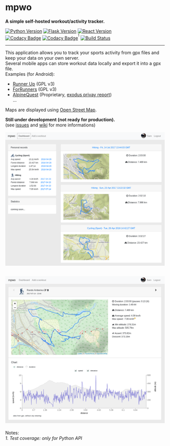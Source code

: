 # mpwo
**A simple self-hosted workout/activity tracker.**  

[![Python Version](https://img.shields.io/badge/python-3.6-brightgreen.svg)](https://python.org)
[![Flask Version](https://img.shields.io/badge/flask-1.0-brightgreen.svg)](http://flask.pocoo.org/) 
[![React Version](https://img.shields.io/badge/react-16.4-brightgreen.svg)](https://reactjs.org/)  
[![Codacy Badge](https://api.codacy.com/project/badge/Grade/45d64b31e37e4890a239b8298e66a011)](https://www.codacy.com/app/SamR1/mpwo?utm_source=github.com&utm_medium=referral&utm_content=SamR1/mpwo&utm_campaign=badger)
[![Codacy Badge](https://api.codacy.com/project/badge/Coverage/45d64b31e37e4890a239b8298e66a011)](https://www.codacy.com/app/SamR1/mpwo?utm_source=github.com&utm_medium=referral&utm_content=SamR1/mpwo&utm_campaign=Badge_Coverage)<sup><sup>1</sup></sup>
[![Build Status](https://travis-ci.org/SamR1/mpwo.svg?branch=master)](https://travis-ci.org/SamR1/mpwo)

---

This application allows you to track your sports activity from gpx files and keep your data on your own server.  
Several mobile apps can store workout data locally and export it into a gpx file.  
Examples (for Android):  
* [Runner Up](https://github.com/jonasoreland/runnerup) (GPL v3)  
* [ForRunners](https://github.com/brvier/ForRunners)  (GPL v3)  
* [AlpineQuest](https://www.alpinequest.net/) (Proprietary, [exodus privay report](https://reports.exodus-privacy.eu.org/reports/2975/))  
...  


Maps are displayed using [Open Street Map](https://www.openstreetmap.org).

**Still under development (not ready for production).**  
(see [issues](https://github.com/SamR1/mpwo/issues) and [wiki](https://github.com/SamR1/mpwo/wiki) for more informations)  

![mpwo screenshot](docs/images/mpwo_screenshot-01.png)

![mpwo screenshot](docs/images/mpwo_screenshot-02.png)
---

Notes:  
_1. Test coverage: only for Python API_

